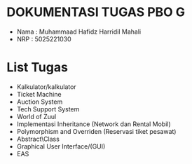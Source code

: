# DOKUMENTASI TUGAS PBO G

- Nama : Muhammaad Hafidz Harridil Mahali
- NRP : 5025221030

# List Tugas
- Kalkulator/kalkulator
- Ticket Machine
- Auction System
- Tech Support System
- World of Zuul
- Implementasi Inheritance (Network dan Rental Mobil)
- Polymorphism and Overriden (Reservasi tiket pesawat)
- Abstract\Class
- Graphical User Interface/(GUI)
- EAS
